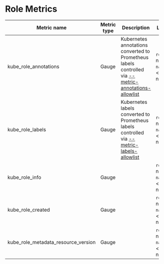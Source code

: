 # Role Metrics

| Metric name                         | Metric type | Description                                                                                                               | Labels/tags                                                      | Status       |
| ----------------------------------- | ----------- | ------------------------------------------------------------------------------------------------------------------------- | ---------------------------------------------------------------- | ------------ |
| kube_role_annotations               | Gauge       | Kubernetes annotations converted to Prometheus labels controlled via [--metric-annotations-allowlist](./cli-arguments.md) | `role`=&lt;role-name&gt; <br> `namespace`=&lt;role-namespace&gt; | EXPERIMENTAL |
| kube_role_labels                    | Gauge       | Kubernetes labels converted to Prometheus labels controlled via [--metric-labels-allowlist](./cli-arguments.md)           | `role`=&lt;role-name&gt; <br> `namespace`=&lt;role-namespace&gt; | EXPERIMENTAL |
| kube_role_info                      | Gauge       |                                                                                                                           | `role`=&lt;role-name&gt; <br> `namespace`=&lt;role-namespace&gt; | EXPERIMENTAL |
| kube_role_created                   | Gauge       |                                                                                                                           | `role`=&lt;role-name&gt; <br> `namespace`=&lt;role-namespace&gt; | EXPERIMENTAL |
| kube_role_metadata_resource_version | Gauge       |                                                                                                                           | `role`=&lt;role-name&gt; <br> `namespace`=&lt;role-namespace&gt; | EXPERIMENTAL |
